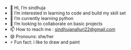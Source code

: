 - 👋 Hi, I’m sindhuja
- 👀 I’m interested in learning to code and build my skill set 
- 🌱 I’m currently learning python
- 💞️ I’m looking to collaborate on basic projects 
- 📫 How to reach me : sindhujanalluri22@gmail.com
- 😄 Pronouns: she/her
- ⚡ Fun fact: i like to draw and paint 

<!---
sindz22/sindz22 is a ✨ special ✨ repository because its `README.md` (this file) appears on your GitHub profile.
You can click the Preview link to take a look at your changes.
--->

